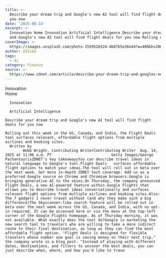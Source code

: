 ```yaml
---
title: >-
  Describe your dream trip and Google's new AI tool will find flight deals for
  you now
date: '2025-08-14'
excerpt: >-
  Innovation Home Innovation Artificial Intelligence Describe your dream trip
  and Google's new AI tool will find flight deals for you now Rolling out th...
coverImage: >-
  https://images.unsplash.com/photo-1559526324-4b87b5e36e44?w=400&h=200&fit=crop&auto=format
author: AIVibe
tags:
  - Ai
category: Finance
source: >-
  https://www.zdnet.com/article/describe-your-dream-trip-and-googles-new-ai-tool-will-find-flight-deals-for-you-now/
---
```

Innovation      
      Home
    
      Innovation
    
      Artificial Intelligence
       
    Describe your dream trip and Google's new AI tool will find flight deals for you now
     
    Rolling out this week in the US, Canada, and India, the Flight Deals tool surfaces relevant, affordable flight options from multiple airlines and booking sites.
      Written by 
            Webb Wright, Contributing WriterContributing Writer  Aug. 14, 2025 at 11:06 a.m. PT                           Getty Images/George PachantourisZDNET's key takeawaysYou can describe travel ideas in natural language to Google's tool.Flight Deals   surfaces affordable flight options to match your ideas.The tool will roll out in beta over the next week. Get more in-depth ZDNET tech coverage: Add us as a preferred Google source on Chrome and Chromium browsers.Google is bringing generative AI to the skies.On Thursday, the company announced Flight Deals, a new AI-powered feature within Google Flights that allows you to describe travel ideas conversationally and surfaces relevant flight options from multiple airlines and booking sites.Also: The 7 gadgets I never travel without (and why they make such a big difference)The Skyscanner-like search feature will be rolled out in beta over the next week across the US, Canada, and India, with no opt-in required. It can be accessed here or via the menu at the top-left corner of the Google Flights homepage. As of Thursday morning, it was not available. What exactly does the tool do?Google is marketing the new search tool to travelers who are willing to take a more indirect route to their final destination, as long as they can find the most affordable flight option. "Flight Deals is designed for flexible travelers whose number one goal is saving money on their next trip," the company wrote in a blog post. "Instead of playing with different dates, destinations, and filters to uncover the best deals, you can just describe when, where, and how you'd like to trave
